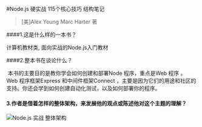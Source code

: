 #Node.js 硬实战 115个核心技巧  结构笔记

> [美]Alex Young Marc Harter  著

####1.这是什么样的一本书？

计算机教材类, 面向实战的Node.js入门教材

####2.整本书在谈论什么？

 本书的主要目的是教你学会如何创建和部署Node 程序，重点是Web 程序 。 Web 程序框架Express 和中间件框架Connect ，主要是因为它们的用途和社区的支持。你还会学到如何创建自动化测试，以及如何部署你的程序。

#### 3.作者是借着怎样的整体架构，来发展他的观点或陈述他对这个主题的理解？

![Node.js 实战  整体架构](https://ws3.sinaimg.cn/large/006tKfTcgy1fqyl04i1zoj31kw0sz48v.jpg)

